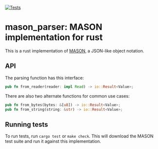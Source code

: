 [![Tests](https://github.com/Emilinya/mason_parser/actions/workflows/ci.yml/badge.svg)](https://github.com/Emilinya/mason_parser/actions/workflows/ci.yml)

# mason_parser: MASON implementation for rust

This is a rust implementation of [MASON](https://github.com/mortie/mason),
a JSON-like object notation.

## API

The parsing function has this interface:

```rust
pub fn from_reader(reader: impl Read) -> io::Result<Value>;
```

There are also two alternate functions for common use cases:

```rust
pub fn from_bytes(bytes: &[u8]) -> io::Result<Value>;
pub fn from_string(string: &str) -> io::Result<Value>;
```

## Running tests

To run tests, run `cargo test` or `make check`.
This will download the MASON test suite and run it against this implementation.
